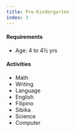 ```yaml
---
title: Pre-Kindergarten
index: 3
---
```


#### Requirements
- Age: 4 to 4½ yrs

#### Activities
- Math
- Writing
- Language
- English
- Filipino
- Sibika
- Science
- Computer
